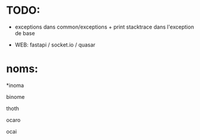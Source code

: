 # TODO:

- exceptions dans common/exceptions + print stacktrace dans l'exception de base

- WEB: fastapi / socket.io / quasar


# noms:

*inoma


binome

thoth

ocaro

ocai

